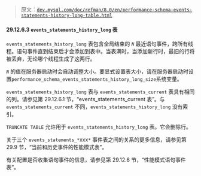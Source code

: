 > 原文：[`dev.mysql.com/doc/refman/8.0/en/performance-schema-events-statements-history-long-table.html`](https://dev.mysql.com/doc/refman/8.0/en/performance-schema-events-statements-history-long-table.html)

#### 29.12.6.3 `events_statements_history_long` 表

`events_statements_history_long` 表包含全局结束的 *`N`* 最近语句事件，跨所有线程。语句事件直到结束后才会添加到表中。当表满时，当添加新行时，最旧的行将被丢弃，无论哪个线程生成了这两行。

*`N`* 的值在服务器启动时会自动调整大小。要显式设置表大小，请在服务器启动时设置`performance_schema_events_statements_history_long_size`系统变量。

`events_statements_history_long` 表与 `events_statements_current` 表具有相同的列。请参见第 29.12.6.1 节，“events_statements_current 表”。与 `events_statements_current` 不同，`events_statements_history_long` 没有索引。

`TRUNCATE TABLE` 允许用于 `events_statements_history_long` 表。它会删除行。

关于三个 `events_statements_*`xxx`*` 事件表之间的关系的更多信息，请参见第 29.9 节，“当前和历史事件的性能模式表”。

有关配置是否收集语句事件的信息，请参见第 29.12.6 节，“性能模式语句事件表”。

